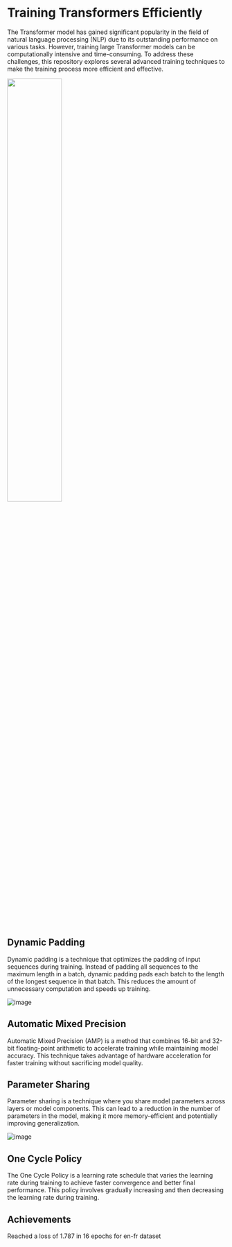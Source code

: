 # Training Transformers Efficiently

The Transformer model has gained significant popularity in the field of natural language processing (NLP) due to its outstanding performance on various tasks. However, training large Transformer models can be computationally intensive and time-consuming. To address these challenges, this repository explores several advanced training techniques to make the training process more efficient and effective.

<img src="https://github.com/selvaraj-sembulingam/ERA-V1/assets/66372829/362f1888-8953-4abb-a2a8-1d9bcdebae79" width=50% height=50%>

## Dynamic Padding
Dynamic padding is a technique that optimizes the padding of input sequences during training. Instead of padding all sequences to the maximum length in a batch, dynamic padding pads each batch to the length of the longest sequence in that batch. This reduces the amount of unnecessary computation and speeds up training.

![image](https://github.com/selvaraj-sembulingam/ERA-V1/assets/66372829/6404e10e-26bb-455a-a42d-75115f75cbf6)


## Automatic Mixed Precision
Automatic Mixed Precision (AMP) is a method that combines 16-bit and 32-bit floating-point arithmetic to accelerate training while maintaining model accuracy. This technique takes advantage of hardware acceleration for faster training without sacrificing model quality.

## Parameter Sharing
Parameter sharing is a technique where you share model parameters across layers or model components. This can lead to a reduction in the number of parameters in the model, making it more memory-efficient and potentially improving generalization.

![image](https://github.com/selvaraj-sembulingam/ERA-V1/assets/66372829/12931625-b0df-4191-af4a-c620c79395b3)


## One Cycle Policy
The One Cycle Policy is a learning rate schedule that varies the learning rate during training to achieve faster convergence and better final performance. This policy involves gradually increasing and then decreasing the learning rate during training.

## Achievements
Reached a loss of 1.787 in 16 epochs for en-fr dataset

